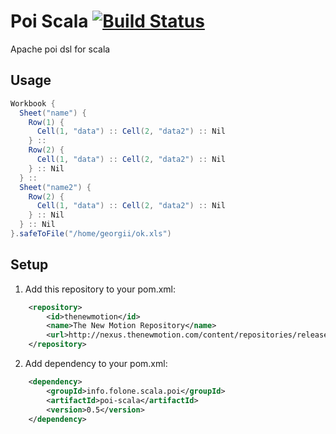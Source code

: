 # Poi Scala [![Build Status](https://secure.travis-ci.org/thenewmotion/poi.scala.png)](http://travis-ci.org/thenewmotion/poi.scala)

Apache poi dsl for scala

## Usage

```scala
Workbook {
  Sheet("name") {
    Row(1) {
      Cell(1, "data") :: Cell(2, "data2") :: Nil
    } ::
    Row(2) {
      Cell(1, "data") :: Cell(2, "data2") :: Nil
    } :: Nil
  } ::
  Sheet("name2") {
    Row(2) {
      Cell(1, "data") :: Cell(2, "data2") :: Nil
    } :: Nil
  } :: Nil
}.safeToFile("/home/georgii/ok.xls")
```


## Setup

1. Add this repository to your pom.xml:
```xml
    <repository>
        <id>thenewmotion</id>
        <name>The New Motion Repository</name>
        <url>http://nexus.thenewmotion.com/content/repositories/releases-public</url>
    </repository>
```

2. Add dependency to your pom.xml:
```xml
    <dependency>
        <groupId>info.folone.scala.poi</groupId>
        <artifactId>poi-scala</artifactId>
        <version>0.5</version>
    </dependency>
```